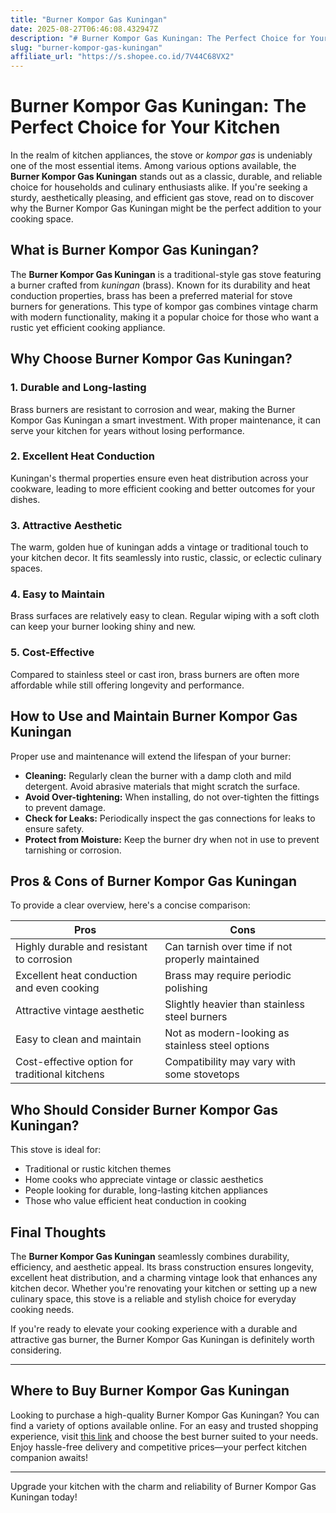 ```yaml
---
title: "Burner Kompor Gas Kuningan"
date: 2025-08-27T06:46:08.432947Z
description: "# Burner Kompor Gas Kuningan: The Perfect Choice for Your Kitchen..."
slug: "burner-kompor-gas-kuningan"
affiliate_url: "https://s.shopee.co.id/7V44C68VX2"
---
```

# Burner Kompor Gas Kuningan: The Perfect Choice for Your Kitchen

In the realm of kitchen appliances, the stove or *kompor gas* is undeniably one of the most essential items. Among various options available, the **Burner Kompor Gas Kuningan** stands out as a classic, durable, and reliable choice for households and culinary enthusiasts alike. If you're seeking a sturdy, aesthetically pleasing, and efficient gas stove, read on to discover why the Burner Kompor Gas Kuningan might be the perfect addition to your cooking space.

## What is Burner Kompor Gas Kuningan?

The **Burner Kompor Gas Kuningan** is a traditional-style gas stove featuring a burner crafted from *kuningan* (brass). Known for its durability and heat conduction properties, brass has been a preferred material for stove burners for generations. This type of kompor gas combines vintage charm with modern functionality, making it a popular choice for those who want a rustic yet efficient cooking appliance.

## Why Choose Burner Kompor Gas Kuningan?

### 1. Durable and Long-lasting
Brass burners are resistant to corrosion and wear, making the Burner Kompor Gas Kuningan a smart investment. With proper maintenance, it can serve your kitchen for years without losing performance.

### 2. Excellent Heat Conduction
Kuningan's thermal properties ensure even heat distribution across your cookware, leading to more efficient cooking and better outcomes for your dishes.

### 3. Attractive Aesthetic
The warm, golden hue of kuningan adds a vintage or traditional touch to your kitchen decor. It fits seamlessly into rustic, classic, or eclectic culinary spaces.

### 4. Easy to Maintain
Brass surfaces are relatively easy to clean. Regular wiping with a soft cloth can keep your burner looking shiny and new.

### 5. Cost-Effective
Compared to stainless steel or cast iron, brass burners are often more affordable while still offering longevity and performance.

## How to Use and Maintain Burner Kompor Gas Kuningan

Proper use and maintenance will extend the lifespan of your burner:

- **Cleaning:** Regularly clean the burner with a damp cloth and mild detergent. Avoid abrasive materials that might scratch the surface.
- **Avoid Over-tightening:** When installing, do not over-tighten the fittings to prevent damage.
- **Check for Leaks:** Periodically inspect the gas connections for leaks to ensure safety.
- **Protect from Moisture:** Keep the burner dry when not in use to prevent tarnishing or corrosion.

## Pros & Cons of Burner Kompor Gas Kuningan

To provide a clear overview, here's a concise comparison:

| **Pros**                                         | **Cons**                                    |
|--------------------------------------------------|---------------------------------------------|
| Highly durable and resistant to corrosion     | Can tarnish over time if not properly maintained |
| Excellent heat conduction and even cooking    | Brass may require periodic polishing     |
| Attractive vintage aesthetic                   | Slightly heavier than stainless steel burners |
| Easy to clean and maintain                     | Not as modern-looking as stainless steel options |
| Cost-effective option for traditional kitchens | Compatibility may vary with some stovetops |

## Who Should Consider Burner Kompor Gas Kuningan?

This stove is ideal for:

- Traditional or rustic kitchen themes
- Home cooks who appreciate vintage or classic aesthetics
- People looking for durable, long-lasting kitchen appliances
- Those who value efficient heat conduction in cooking

## Final Thoughts

The **Burner Kompor Gas Kuningan** seamlessly combines durability, efficiency, and aesthetic appeal. Its brass construction ensures longevity, excellent heat distribution, and a charming vintage look that enhances any kitchen decor. Whether you're renovating your kitchen or setting up a new culinary space, this stove is a reliable and stylish choice for everyday cooking needs.

If you're ready to elevate your cooking experience with a durable and attractive gas burner, the Burner Kompor Gas Kuningan is definitely worth considering.

---

## Where to Buy Burner Kompor Gas Kuningan

Looking to purchase a high-quality Burner Kompor Gas Kuningan? You can find a variety of options available online. For an easy and trusted shopping experience, visit [this link](https://s.shopee.co.id/7V44C68VX2) and choose the best burner suited to your needs. Enjoy hassle-free delivery and competitive prices—your perfect kitchen companion awaits!

---

Upgrade your kitchen with the charm and reliability of Burner Kompor Gas Kuningan today!